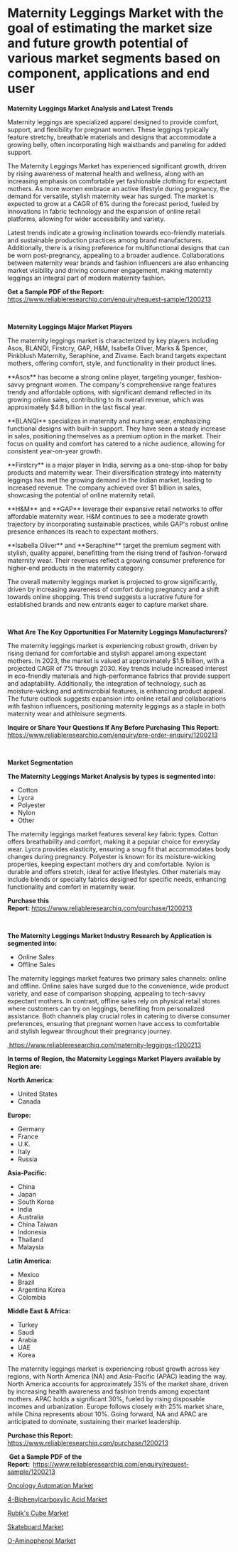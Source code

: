 <p><h1>Maternity Leggings Market with the goal of estimating the market size and future growth potential of various market segments based on component, applications and end user</h1></p><p><strong>Maternity Leggings Market Analysis and Latest Trends</strong></p>
<p><p>Maternity leggings are specialized apparel designed to provide comfort, support, and flexibility for pregnant women. These leggings typically feature stretchy, breathable materials and designs that accommodate a growing belly, often incorporating high waistbands and paneling for added support.</p><p>The Maternity Leggings Market has experienced significant growth, driven by rising awareness of maternal health and wellness, along with an increasing emphasis on comfortable yet fashionable clothing for expectant mothers. As more women embrace an active lifestyle during pregnancy, the demand for versatile, stylish maternity wear has surged. The market is expected to grow at a CAGR of 6% during the forecast period, fueled by innovations in fabric technology and the expansion of online retail platforms, allowing for wider accessibility and variety.</p><p>Latest trends indicate a growing inclination towards eco-friendly materials and sustainable production practices among brand manufacturers. Additionally, there is a rising preference for multifunctional designs that can be worn post-pregnancy, appealing to a broader audience. Collaborations between maternity wear brands and fashion influencers are also enhancing market visibility and driving consumer engagement, making maternity leggings an integral part of modern maternity fashion.</p></p>
<p><strong>Get a Sample PDF of the Report:&nbsp;</strong> <a href="https://www.reliableresearchiq.com/enquiry/request-sample/1200213?utm_campaign=1877&utm_medium=2&utm_source=Github&utm_content=ia&utm_term=05022025&utm_id=maternity-leggings">https://www.reliableresearchiq.com/enquiry/request-sample/1200213</a></p>
<p>&nbsp;</p>
<p><strong>Maternity Leggings Major Market Players</strong></p>
<p><p>The maternity leggings market is characterized by key players including Asos, BLANQI, Firstcry, GAP, H&M, Isabella Oliver, Marks & Spencer, Pinkblush Maternity, Seraphine, and Zivame. Each brand targets expectant mothers, offering comfort, style, and functionality in their product lines.</p><p>**Asos** has become a strong online player, targeting younger, fashion-savvy pregnant women. The company's comprehensive range features trendy and affordable options, with significant demand reflected in its growing online sales, contributing to its overall revenue, which was approximately $4.8 billion in the last fiscal year.</p><p>**BLANQI** specializes in maternity and nursing wear, emphasizing functional designs with built-in support. They have seen a steady increase in sales, positioning themselves as a premium option in the market. Their focus on quality and comfort has catered to a niche audience, allowing for consistent year-on-year growth.</p><p>**Firstcry** is a major player in India, serving as a one-stop-shop for baby products and maternity wear. Their diversification strategy into maternity leggings has met the growing demand in the Indian market, leading to increased revenue. The company achieved over $1 billion in sales, showcasing the potential of online maternity retail.</p><p>**H&M** and **GAP** leverage their expansive retail networks to offer affordable maternity wear. H&M continues to see a moderate growth trajectory by incorporating sustainable practices, while GAP's robust online presence enhances its reach to expectant mothers.</p><p>**Isabella Oliver** and **Seraphine** target the premium segment with stylish, quality apparel, benefitting from the rising trend of fashion-forward maternity wear. Their revenues reflect a growing consumer preference for higher-end products in the maternity category.</p><p>The overall maternity leggings market is projected to grow significantly, driven by increasing awareness of comfort during pregnancy and a shift towards online shopping. This trend suggests a lucrative future for established brands and new entrants eager to capture market share.</p></p>
<p>&nbsp;</p>
<p><strong>What Are The Key Opportunities For Maternity Leggings Manufacturers?</strong></p>
<p><p>The maternity leggings market is experiencing robust growth, driven by rising demand for comfortable and stylish apparel among expectant mothers. In 2023, the market is valued at approximately $1.5 billion, with a projected CAGR of 7% through 2030. Key trends include increased interest in eco-friendly materials and high-performance fabrics that provide support and adaptability. Additionally, the integration of technology, such as moisture-wicking and antimicrobial features, is enhancing product appeal. The future outlook suggests expansion into online retail and collaborations with fashion influencers, positioning maternity leggings as a staple in both maternity wear and athleisure segments.</p></p>
<p><strong>Inquire or Share Your Questions If Any Before Purchasing This Report:</strong> <a href="https://www.reliableresearchiq.com/enquiry/pre-order-enquiry/1200213?utm_campaign=1877&utm_medium=2&utm_source=Github&utm_content=ia&utm_term=05022025&utm_id=maternity-leggings">https://www.reliableresearchiq.com/enquiry/pre-order-enquiry/1200213</a></p>
<p>&nbsp;</p>
<p><strong>Market Segmentation</strong></p>
<p><strong>The Maternity Leggings Market Analysis by types is segmented into:</strong></p>
<p><ul><li>Cotton</li><li>Lycra</li><li>Polyester</li><li>Nylon</li><li>Other</li></ul></p>
<p><p>The maternity leggings market features several key fabric types. Cotton offers breathability and comfort, making it a popular choice for everyday wear. Lycra provides elasticity, ensuring a snug fit that accommodates body changes during pregnancy. Polyester is known for its moisture-wicking properties, keeping expectant mothers dry and comfortable. Nylon is durable and offers stretch, ideal for active lifestyles. Other materials may include blends or specialty fabrics designed for specific needs, enhancing functionality and comfort in maternity wear.</p></p>
<p><strong>Purchase this Report:&nbsp;</strong><a href="https://www.reliableresearchiq.com/purchase/1200213?utm_campaign=1877&utm_medium=2&utm_source=Github&utm_content=ia&utm_term=05022025&utm_id=maternity-leggings">https://www.reliableresearchiq.com/purchase/1200213</a></p>
<p>&nbsp;</p>
<p><strong>The Maternity Leggings Market Industry Research by Application is segmented into:</strong></p>
<p><ul><li>Online Sales</li><li>Offline Sales</li></ul></p>
<p><p>The maternity leggings market features two primary sales channels: online and offline. Online sales have surged due to the convenience, wide product variety, and ease of comparison shopping, appealing to tech-savvy expectant mothers. In contrast, offline sales rely on physical retail stores where customers can try on leggings, benefiting from personalized assistance. Both channels play crucial roles in catering to diverse consumer preferences, ensuring that pregnant women have access to comfortable and stylish legwear throughout their pregnancy journey.</p></p>
<p><a href="https://www.reliableresearchiq.com/maternity-leggings-r1200213?utm_campaign=1877&utm_medium=2&utm_source=Github&utm_content=ia&utm_term=05022025&utm_id=maternity-leggings">&nbsp;https://www.reliableresearchiq.com/maternity-leggings-r1200213</a></p>
<p><strong>In terms of Region, the Maternity Leggings Market Players available by Region are:</strong></p>
<p>
    <p> <strong> North America: </strong>
        <ul>
            <li>United States</li>
            <li>Canada</li>
        </ul>
        </p> 
    <p> <strong> Europe: </strong>
        <ul>
            <li>Germany</li>
            <li>France</li>
            <li>U.K.</li>
            <li>Italy</li>
            <li>Russia</li>
        </ul>
        </p> 
    <p> <strong> Asia-Pacific: </strong>
        <ul>
            <li>China</li>
            <li>Japan</li>
            <li>South Korea</li>
            <li>India</li>
            <li>Australia</li>
            <li>China Taiwan</li>
            <li>Indonesia</li>
            <li>Thailand</li>
            <li>Malaysia</li>
        </ul>
        </p> 
    <p> <strong> Latin America: </strong>
        <ul>
            <li>Mexico</li>
            <li>Brazil</li>
            <li>Argentina Korea</li>
            <li>Colombia</li>
        </ul>
        </p> 
    <p> <strong> Middle East & Africa: </strong>
        <ul>
            <li>Turkey</li>
            <li>Saudi</li>
            <li>Arabia</li>
            <li>UAE</li>
            <li>Korea</li>
        </ul>
    </p>
    </p>
<p><p>The maternity leggings market is experiencing robust growth across key regions, with North America (NA) and Asia-Pacific (APAC) leading the way. North America accounts for approximately 35% of the market share, driven by increasing health awareness and fashion trends among expectant mothers. APAC holds a significant 30%, fueled by rising disposable incomes and urbanization. Europe follows closely with 25% market share, while China represents about 10%. Going forward, NA and APAC are anticipated to dominate, sustaining their market leadership.</p></p>
<p><strong>Purchase this Report: </strong><a href="https://www.reliableresearchiq.com/purchase/1200213?utm_campaign=1877&utm_medium=2&utm_source=Github&utm_content=ia&utm_term=05022025&utm_id=maternity-leggings">https://www.reliableresearchiq.com/purchase/1200213</a></p>
<p>&nbsp;<strong>Get a Sample PDF of the Report:&nbsp;&nbsp;</strong><a href="https://www.reliableresearchiq.com/enquiry/request-sample/1200213?utm_campaign=1877&utm_medium=2&utm_source=Github&utm_content=ia&utm_term=05022025&utm_id=maternity-leggings">https://www.reliableresearchiq.com/enquiry/request-sample/1200213</a></p>
<p><strong></strong></p>
<p><p><a href="https://www.linkedin.com/pulse/emerging-trends-oncology-automation-market-detailed-or3uc?utm_campaign=1877&utm_medium=2&utm_source=Github&utm_content=ia&utm_term=05022025&utm_id=maternity-leggings">Oncology Automation Market</a></p><p><a href="https://www.linkedin.com/pulse/4-biphenylcarboxylic-acid-market-study-forecasted-cagr-kjx0f?utm_campaign=1877&utm_medium=2&utm_source=Github&utm_content=ia&utm_term=05022025&utm_id=maternity-leggings">4-Biphenylcarboxylic Acid Market</a></p><p><a href="https://github.com/qetelosooya/Market-Research-Report-List-1/blob/main/rubiks-cube-market.md?utm_campaign=1877&utm_medium=2&utm_source=Github&utm_content=ia&utm_term=05022025&utm_id=maternity-leggings">Rubik's Cube Market</a></p><p><a href="https://github.com/curinbucan9/Market-Research-Report-List-1/blob/main/skateboard-market.md?utm_campaign=1877&utm_medium=2&utm_source=Github&utm_content=ia&utm_term=05022025&utm_id=maternity-leggings">Skateboard Market</a></p><p><a href="https://www.linkedin.com/pulse/detailed-examination-o-aminophenol-market-size-share-qmvaf?utm_campaign=1877&utm_medium=2&utm_source=Github&utm_content=ia&utm_term=05022025&utm_id=maternity-leggings">O-Aminophenol Market</a></p></p>